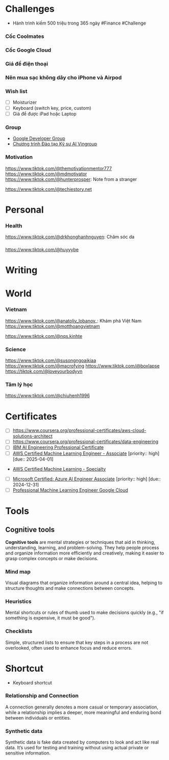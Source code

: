 # Challenges

- Hành trình kiếm 500 triệu trong 365 ngày #Finance #Challenge 

### Cốc Coolmates
### Cốc Google Cloud

### Giá để điện thoại
### Nên mua sạc không dây cho iPhone và Airpod

### Wish list

- [ ] Moisturizer
- [ ] Keyboard (switch key, price, custom)
- [ ] Giá để được iPad hoặc Laptop

### Group

- [Google Developer Group](https://gdg.community.dev)
- [Chương trình Đào tạo Kỹ sư AI Vingroup](https://www.facebook.com/groups/ctaivingroup/)

### Motivation

https://www.tiktok.com/@themotivationmentor777
https://www.tiktok.com/@mdmotivator
https://www.tiktok.com/@hunterprosper: Note from a stranger

https://www.tiktok.com/@techiestory.net

# Personal

### Health

https://www.tiktok.com/@drkhonghanhnguyen: Chăm sóc da

### 

https://www.tiktok.com/@huyyybe

# Writing

# World

### Vietnam

https://www.tiktok.com/@anatoliy_lobanov_: Khám phá Việt Nam
https://www.tiktok.com/@motthoangvietnam

https://www.tiktok.com/@nqs.kinhte

### Science

https://www.tiktok.com/@susongngoaikiaa
https://www.tiktok.com/@macrofying
https://www.tiktok.com/@boxlapse
https://tiktok.com/@loveyourbodyvn

### Tâm lý học

https://www.tiktok.com/@chiuhenh1996

# Certificates

- [ ] https://www.coursera.org/professional-certificates/aws-cloud-solutions-architect
- [ ] https://www.coursera.org/professional-certificates/data-engineering
- [ ] [IBM AI Engineering Professional Certificate](https://www.coursera.org/professional-certificates/ai-engineer)
- [ ] [AWS Certified Machine Learning Engineer - Associate](https://aws.amazon.com/certification/certified-machine-learning-engineer-associate) [priority:: high] [due:: 2025-04-01] 
- [AWS Certified Machine Learning - Specialty](https://aws.amazon.com/certification/certified-machine-learning-specialty)
- [ ] [Microsoft Certified: Azure AI Engineer Associate](https://learn.microsoft.com/en-us/credentials/certifications/azure-ai-engineer/?practice-assessment-type=certification) [priority:: high] [due:: 2024-12-31] 
- [ ] [Professional Machine Learning Engineer Google Cloud](https://cloud.google.com/learn/certification/machine-learning-engineer)

# Tools

## Cognitive tools

**Cognitive tools** are mental strategies or techniques that aid in thinking, understanding, learning, and problem-solving. They help people process and organize information more efficiently and creatively, making it easier to grasp complex concepts or make decisions.

### Mind map

Visual diagrams that organize information around a central idea, helping to structure thoughts and make connections between concepts.

### Heuristics

Mental shortcuts or rules of thumb used to make decisions quickly (e.g., "if something is expensive, it must be good").

### Checklists

Simple, structured lists to ensure that key steps in a process are not overlooked, often used to enhance focus and reduce errors.

# Shortcut

- Keyboard shortcut

### Relationship and Connection

A connection generally denotes a more casual or temporary association, while a relationship implies a deeper, more meaningful and enduring bond between individuals or entities.

### Synthetic data

Synthetic data is fake data created by computers to look and act like real data. It’s used for testing and training without using actual private or sensitive information.